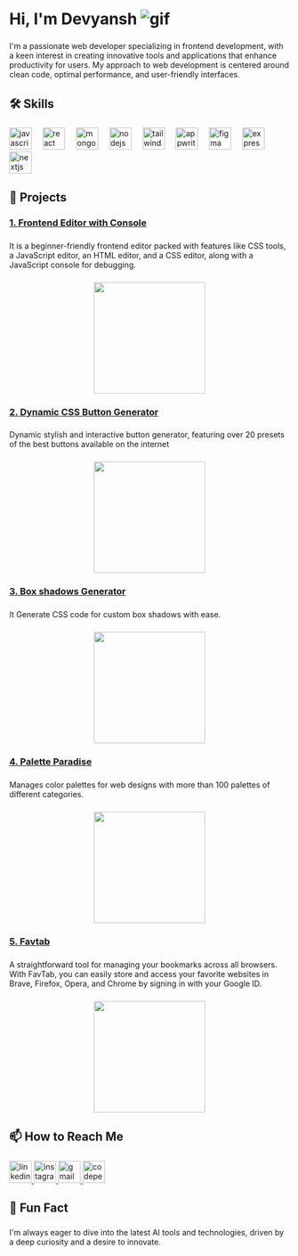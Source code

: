 <h1 align="left">Hi, I'm Devyansh <img src="https://gifdb.com/images/high/cute-wave-emoji-hand-59s88kk0zj3xho40.gif" alt="gif"/></h1>

###

<p align="left">I'm a passionate web developer specializing in frontend development, with a keen interest in creating innovative tools and applications that enhance productivity for users. My approach to web development is centered around clean code, optimal performance, and user-friendly interfaces.</p>

###

<h2 align="left">🛠️ Skills</h2>

###

<div align="left">
  <img src="https://skillicons.dev/icons?i=js" height="40" alt="javascript logo"  />
  <img width="12" />
  <img src="https://skillicons.dev/icons?i=react" height="40" alt="react logo"  />
  <img width="12" />
  <img src="https://skillicons.dev/icons?i=mongodb" height="40" alt="mongodb logo"  />
  <img width="12" />
  <img src="https://skillicons.dev/icons?i=nodejs" height="40" alt="nodejs logo"  />
  <img width="12" />
  <img src="https://skillicons.dev/icons?i=tailwind" height="40" alt="tailwindcss logo"  />
  <img width="12" />
  <img src="https://skillicons.dev/icons?i=appwrite" height="40" alt="appwrite logo"  />
  <img width="12" />
  <img src="https://skillicons.dev/icons?i=figma" height="40" alt="figma logo"  />
  <img width="12" />
  <img src="https://skillicons.dev/icons?i=express" height="40" alt="express logo"  />
  <img width="12" />
  <img src="https://skillicons.dev/icons?i=nextjs" height="40" alt="nextjs logo"  />
</div>

###
 <h2 align="left">🌟 Projects</h2>

###

<a target="_blank" href="https://editor.devvarena.com/">
 <h3 align="left">1. Frontend Editor with Console</h3>
</a>

###

<p align="left">It is a beginner-friendly frontend editor packed with features like CSS tools, a JavaScript editor, an HTML editor, and a CSS editor, along with a JavaScript console for debugging.</p>

###

<div align="center">
 <img height="200" src="https://res.cloudinary.com/dihmxyzsf/image/upload/v1711636001/Screenshot_2024-03-28_175647_hjbe3q.png" />
</div>

###

<a target="_blank" href="https://palette-paradise.devvarena.com/">
 <h3 align="left">2. Dynamic CSS Button Generator</h3>
</a>

###

<p align="left">Dynamic stylish and interactive button generator, featuring over 20 presets of the best buttons available on the internet</p>

###

<div align="center">
 <img height="200" src="https://res.cloudinary.com/dihmxyzsf/image/upload/v1711636120/Screenshot_2024-03-28_195824_px2cfa.png" />
</div>

###

<a target="_blank" href="https://box-shadows.devvarena.com/">
 <h3 align="left">3. Box shadows Generator</h3>
</a>

###

<p align="left">It Generate CSS code for custom box shadows with ease.</p>

###

<div align="center">
 <img height="200" src="https://res.cloudinary.com/dihmxyzsf/image/upload/v1711636278/Screenshot_2024-03-28_200100_ioc3fo.png" />
</div>

###

<a target="_blank" href="https://palette-paradise.devvarena.com/">
 <h3 align="left">4. Palette Paradise</h3>
</a>

###

<p align="left">Manages color palettes for web designs with more than 100 palettes of different categories.</p>

###

<div align="center">
 <img height="200" src="https://res.cloudinary.com/dihmxyzsf/image/upload/v1711636267/Screenshot_2024-03-28_195909_bydhl8.png" />
</div>

###

<a target="_blank" href="https://favtab.devvarena.com/">
 <h3 align="left">5. Favtab</h3>
</a>

###

<p align="left">A straightforward tool for managing your bookmarks across all browsers. With FavTab, you can easily store and access your favorite websites in Brave, Firefox, Opera, and Chrome by signing in with your Google ID.</p>

###

<div align="center">
 <img height="200" src="https://res.cloudinary.com/dihmxyzsf/image/upload/v1711636318/Screenshot_2024-03-28_200145_hxak3s.png" />
</div>

###

###

<h2 align="left">📫 How to Reach Me</h2>

###

<div align="left">
  <a href="https://www.linkedin.com/in/devyansh-yadav" target="_blank">
    <img src="https://img.shields.io/static/v1?message=LinkedIn&logo=linkedin&label=&color=0077B5&logoColor=white&labelColor=&style=for-the-badge" height="40" alt="linkedin logo"  />
  </a>
  <a href="https://www.instagram.com/devyanshyadavv/" target="_blank">
    <img src="https://img.shields.io/static/v1?message=Instagram&logo=instagram&label=&color=E4405F&logoColor=white&labelColor=&style=for-the-badge" height="40" alt="instagram logo"  />
  </a>
 <a href="mailto:devyanshdeveloper@gmail.com" target="_blank">
    <img src="https://img.shields.io/static/v1?message=Gmail&logo=gmail&label=&color=D14836&logoColor=white&labelColor=&style=for-the-badge" height="40" alt="gmail logo" />
</a>
  <a href="https://codepen.io/Devyansh-coder" target="_blank">
    <img src="https://img.shields.io/static/v1?message=Codepen&logo=codepen&label=&color=000000&logoColor=white&labelColor=&style=for-the-badge" height="40" alt="codepen logo"  />
  </a>
</div>

###

<h2 align="left">🎉 Fun Fact</h2>

###

<p align="left">I'm always eager to dive into the latest AI tools and technologies, driven by a deep curiosity and a desire to innovate.</p>

###
